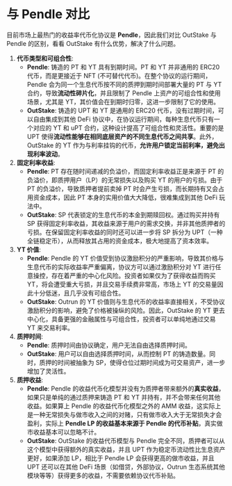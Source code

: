 # 与 Pendle 对比

目前市场上最热门的收益率代币化协议是 **Pendle**，因此我们对比 OutStake 与 Pendle 的区别，看看 OutStake 有什么优势，解决了什么问题。

1. **代币类型和可组合性**:
   * **Pendle**: 铸造的 PT 和 YT 具有到期时间。PT 和 YT 并非通用的 ERC20 代币，而是更接近于 NFT (不可替代代币)。在整个协议的运行期间，Pendle 会为同一个生息代币按不同的质押到期时间部署大量的 PT 与 YT 合约，导致**流动性碎片化**，并且限制了 Pendle 上资产的可组合性和使用场景，尤其是 YT，其价值会在到期时归零，这进一步限制了它的使用。
   * **OutStake**: 铸造的 UPT 和 YT 是通用的 ERC20 代币，没有过期时间，可以自由集成到其他 DeFi 协议中，在协议运行期间，每种生息代币只有一个对应的 YT 和 uPT 合约，这种设计提高了可组合性和灵活性。重要的是 UPT 使得**流动性能够在相同底层资产的不同生息代币之间共享**。此外，OutStake 的 YT 作为与利率挂钩的代币，**允许用户锁定当前利率，避免出现利率波动**。
2. **固定利率收益**:
   * **Pendle**: PT 存在随时间递减的负溢价，而固定利率收益正是来源于 PT 的负溢价，即质押用户（LP）的无常损失以及购买 YT 的用户的亏损。由于 PT 的负溢价，导致质押者提前卖掉 PT 时会产生亏损，而长期持有又会占用资金成本，因此 PT 本身的实用价值大大降低，很难集成到其他 DeFi 玩法中。
   * **OutStake**: SP 代表锁定的生息代币的本金到期赎回权。通过购买并持有 SP 获得固定利率收益，其收益来源于用户的需求交换，并非其他质押者的亏损。在保留固定利率收益的同时还可以进一步将 SP 拆分为 UPT（一种全链稳定币），从而释放其占用的资金成本，极大地提高了资本效率。
3. **YT 价值**:
   * **Pendle**: Pendle 的 YT 价值受到协议激励积分的严重影响，导致其价格与生息代币的实际收益率严重偏离，协议方可以通过激励积分对 YT 进行任意操控，存在着严重的中心化风险。投资者如果仅为了获得收益而购买 YT，将会遭受重大亏损，并且交易手续费非常高，市场上 YT 的交易量因此十分低迷，且几乎没有可组合性。
   * **OutStake**: Outrun 的 YT 价值则与生息代币的收益率直接相关，不受协议激励积分的影响，避免了价格被操纵的风险。因此，OutStake 的 YT 更去中心化，具备更强的金融属性与可组合性，投资者可以单纯地通过交易 YT 来交易利率。
4. **质押时间**:
   * **Pendle**: 质押时间由协议确定，用户无法自由选择质押时间。
   * **OutStake**: 用户可以自由选择质押时间，从而控制 PT 的铸造数量。同时，质押的时间被抽象为 SP，使得仓位过期时间成为可交易资产，进一步增加了灵活性。
5. **质押收益**:
   * **Pendle**: Pendle 的收益代币化模型并没有为质押者带来额外的**真实收益**，如果只是单纯的通过质押来铸造 PT 和 YT 并持有，并不会带来任何其他收益。如果算上 Pendle 的收益代币化模型之外的 AMM 收益，这实际上是一种无常损失与做市收入之间的对赌，只有做市收入大于无常损失才会盈利，实际上 **Pendle LP 的收益基本来源于 Pendle 的代币补贴**，真实做市收益基本可以忽略不计。
   * **OutStake**: OutStake 的收益代币模型与 Pendle 完全不同，质押者可以从这个模型中获得额外的真实收益，并且 UPT 作为稳定币流动性比生息资产更好，如果添加 LP，相比于 Pendle LP 会获得更高的做市收益，并且 UPT 还可以在其他 DeFi 场景（如借贷，外部协议，Outrun 生态系统其他模块等等）获得更多的收益，不需要依赖协议代币补贴。
